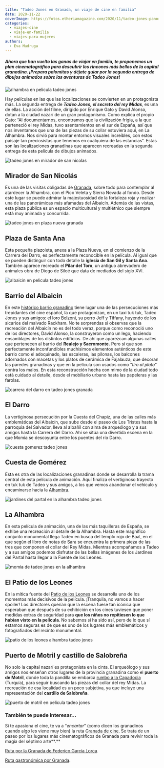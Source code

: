 ```yaml
---
title: "Tadeo Jones en Granada, un viaje de cine en familia"
date: 2020-11-22
coverImage: https://fotos.etheriamagazine.com/2020/11/tadeo-jones-panoramica-alhambra.jpg
categories: 
  - viajes-cine
  - viaje-en-familia
  - viajes-para-mujeres
authors: 
  - Eva Madruga
---
```


##### Ahora que han vuelto las ganas de viajar en familia, te proponemos un plan cinematográfico para descubrir los rincones más bellos de la capital granadina. ¡Prepara palomitas y déjate guiar por la segunda entrega de dibujos animados sobre las aventuras de Tadeo Jones!

![alhambra en pelicula tadeo jones](https://fotos.etheriamagazine.com/2020/11/tadeo-jones-cine-Alhambra.jpg "La Alhambra en 'Tadeo Jones'. © Paramount Pictures Spain")

Hay películas en las que las localizaciones se convierten en un protagonista más. La 
segunda entrega de _**Tadeo Jones, el secreto del rey Midas**,_ es una de ellas. La 
acción del filme, dirigido por Enrique Gato y David Alonso, dotan a la ciudad nazarí de 
un gran protagonismo. Como explica el propio Gato: “Al documentarnos, encontramos que la 
civilización frigia, a la que perteneció el rey Midas, tuvo asentamientos en el sur de 
España, así que nos inventamos que una de las piezas de su collar estuviera aquí, en La 
Alhambra. Nos sirvió para montar entornos visuales increíbles, con estos paisaje tan 
preciosistas que tenemos en cualquiera de las estancias”. Estas son las localizaciones 
granadinas que aparecen recreadas en la segunda entrega de esta película de dibujos 
animados. 

![tadeo jones en mirador de san nicolas](https://fotos.etheriamagazine.com/2020/11/tadeo-jones-panoramica-alhambra.jpg "El mirador de San Nicolás ofrece una panorámica de La Alhambra y de Sierra Nevada. © Paramount Pictures Spain")

## Mirador de San Nicolás

Es una de las visitas obligadas de [Granada](https://etheriamagazine.com/2020/05/29/48-horas-en-el-albayzin-y-la-alhambra/), 
sobre todo para contemplar al atardecer la Alhambra, con el Pico Veleta y Sierra Nevada 
al fondo. Desde este lugar se puede admirar la majestuosidad de la fortaleza roja y 
realizar una de las panorámicas más afamadas del Albaicín. Además de las vistas, esta 
plaza pública es un espacio multicultural y multiétnico que siempre está muy animada y 
concurrida. 

![tadeo jones en plaza nueva granada](https://fotos.etheriamagazine.com/2020/11/tadeo-jones-tuk-tuk-en-la-Plaza-Nueva.jpg "En tuk tuk en la Plaza Nueva. © Paramount Pictures Spain")

## Plaza de Santa Ana

Esta pequeña plazoleta, anexa a la Plaza Nueva, en el comienzo de la Carrera del Darro, 
es perfectamente reconocible en la película. Al igual que se pueden distinguir con todo 
detalle la **iglesia de San Gil y Santa Ana**. También aparece recreado el **Pilar del 
Toro**, un antiguo abrevadero de animales obra de Diego de Siloé que data de mediados 
del siglo XVI. 

![albaicin en pelicula tadeo jones](https://fotos.etheriamagazine.com/2020/11/tadeo-jones-Albaicin.jpg "Barrio del Albaicín en Tadeo Jones. © Paramount Pictures Spain")

## Barrio del Albaicín

En este [histórico barrio granadino](http://www.granadatur.com/monumentos/5-albaicin/) 
tiene lugar una de las persecuciones más trepidantes del cine español, la que 
protagonizan, en un taxi tuk tuk, Tadeo Jones y sus amigos: el loro Belzoni, su perro 
Jeff y Tiffany, huyendo de los sicarios del malvado Rackham. No te sorprendas si 
observas que la recreación del Albaicín no es del todo veraz, porque como reconoció uno 
de los directores, David Alonso, la construyeron como un lego, haciendo ensamblajes de 
los distintos edificios. De ahí que aparezcan algunas calles que pertenecen al barrio 
del **Realejo y Sacromonte.** Pero sí que son perfectamente inconfundibles muchísimos 
elementos auténticos de este barrio como el adoquinado, las escaleras, las pilonas, los 
balcones adornados con macetas y los platos de cerámica de Fajalauza, que decoran las 
paredes granadinas y que en la película son usados como “_tiro al plato_” contra los 
malos. En esta reconstrucción hecha con mimo de la ciudad todo está cuidado al detalle, 
desde el mobiliario urbano hasta las papeleras y las farolas. 

![carrera del darro en tadeo jones granada](https://fotos.etheriamagazine.com/2020/11/tadeo-jones-granada-Darro.jpg "Carrera del Darro. © Paramount Pictures Spain")

## El Darro

La vertiginosa persecución por la Cuesta del Chapiz, una de las calles más emblemáticas 
del Albaicín, que sube desde el paseo de Los Tristes hasta la parroquia del Salvador, 
lleva al albañil con alma de arqueólogo y a sus amigos hasta la Carrera del Darro. Ahí 
se sitúa una divertida escena en la que Momia se descoyunta entre los puentes del río 
Darro. 

![cuesta gomerez tadeo jones](https://fotos.etheriamagazine.com/2020/11/tadeo-jones-final-cuesta-gomerez.jpg "Cuesta de Gomérez. © Paramount Pictures Spain")

## Cuesta de Gomérez

Esta es otra de las localizaciones granadinas donde se desarrolla la trama central de 
esta película de animación. Aquí finaliza el vertiginoso trayecto en tuk tuk de Tadeo y 
sus amigos, a los que vemos abandonar el vehículo y encaminarse hacia la [Alhambra](https://www.alhambra.org/?gclid=CjwKCAjwlID8BRAFEiwAnUoK1YvzhbWS0zIt7KWS-TUHW7OUiin1szWbPIfN8nvqLx6vWC8OTmDMHhoCo9QQAvD_BwE). 

![jardines del partal en la alhambra tadeo jones](https://fotos.etheriamagazine.com/2020/11/tadeo-jones-La-Alhambra.jpg "Jardines del Partal, en La Alhambra. © Paramount Pictures Spain")

## La Alhambra

En esta película de animación, una de las más taquilleras de España, se exhibe una 
recreación al detalle de la Alhambra. Hasta este magnífico conjunto monumental llega 
Tadeo en busca del templo rojo de Baal, en el que según el libro de notas de Sara se 
encuentra la primera pieza de las tres que componen el collar del Rey Midas. Mientras 
acompañamos a Tadeo y a sus amigos podemos disfrutar de las bellas imágenes de los 
Jardines del Partal hasta llegar a la Fuente de los Leones. 

![momia de tadeo jones en la alhambra](https://fotos.etheriamagazine.com/2020/11/tadeo-jones-Momia-en-la-alhambra.jpg "La momia en La Alhambra. © Paramount Pictures Spain")

## El Patio de los Leones

En la mítica fuente del [Patio de los 
Leones](https://www.alhambradegranada.org/es/info/palaciosnazaries/patiodelosleones.asp) 
se desarrolla uno de los momentos más decisivos de la película. ¡Tranquila, no vamos a 
hacer spoiler! Los directores querían que la escena fuese tan icónica que esperaban que 
después de su exhibición en los cines tuviesen que poner medidas extras de seguridad 
para **que los niños no repitiesen lo que habían visto en la película**. No sabemos si 
ha sido así, pero de lo que sí estamos seguras es de que es uno de los lugares más 
emblemáticos y fotografiados del recinto monumental. 

![patio de los leones alhambra tadeo  jones](https://fotos.etheriamagazine.com/2020/11/tadeo-jones-patio-de-los-leones-2.jpg "Patio de los Leones, en La Alhambra. © Paramount Pictures Spain")

## Puerto de Motril y castillo de Salobreña

No solo la capital nazarí es protagonista en la cinta. El arqueólogo y sus amigos nos 
enseñan otros lugares de la provincia granadina como el **puerto de Motril**, donde toda 
la pandilla se embarca [rumbo a la 
Capadocia](https://etheriamagazine.com/2019/02/26/revista-viajes-que-ver-capadocia/) 
(Turquía), para seguir buscando las piezas del collar del rey Midas. La recreación de 
esa localidad es un poco subjetiva, ya que incluye una representación del **castillo de 
Salobreña**. 

![puerto de motril en pelicula tadeo jones](https://fotos.etheriamagazine.com/2020/11/Puerto-de-motril-tadeo-jones.jpg "Puerto de Motril en 'Tadeo Jones'. © Paramount Pictures Spain")

### También te puede interesar...

Si te apasiona el cine, te va a “_encartar_” (como dicen los granadinos cuando algo les 
viene muy bien) la ruta [Granada de 
cine](http://www.granadatur.com/rutas-tematicas/17-granada-de-cine). Se trata de un 
paseo por los lugares más cinematográficos de Granada para revivir toda la magia del 
séptimo arte**.** 

[Ruta por la Granada de Federico García 
Lorca](https://etheriamagazine.com/2020/10/07/ruta-cultural-granada-de-garcia-lorca/). 

[Ruta gastronómica por 
Granada](https://etheriamagazine.com/2020/10/30/restaurantes-bares-de-granada-y-visitas-para-mujeres/).
